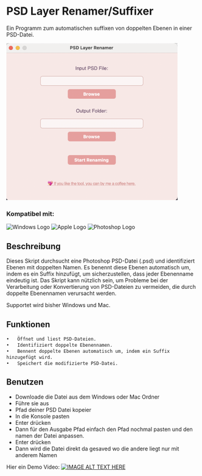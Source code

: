 # PSD Layer Renamer/Suffixer

Ein Programm zum automatischen suffixen von doppelten Ebenen in einer PSD-Datei.

<img src="./psdLayerRenamer.png" alt="Windows Logo" width="450">


### Kompatibel mit:

<img src="https://upload.wikimedia.org/wikipedia/commons/thumb/0/0a/Unofficial_Windows_logo_variant_-_2002%E2%80%932012_%28Multicolored%29.svg/2321px-Unofficial_Windows_logo_variant_-_2002%E2%80%932012_%28Multicolored%29.svg.png" alt="Windows Logo" width="40" height="40">
<img src="https://cdn-icons-png.flaticon.com/512/0/747.png" alt="Apple Logo" width="40" height="40">
<img src="https://upload.wikimedia.org/wikipedia/commons/thumb/a/af/Adobe_Photoshop_CC_icon.svg/1051px-Adobe_Photoshop_CC_icon.svg.png" alt="Photoshop Logo" width="40" height="40">

## Beschreibung

Dieses Skript durchsucht eine Photoshop PSD-Datei (.psd) und identifiziert Ebenen mit doppelten Namen. Es benennt diese Ebenen automatisch um, indem es ein Suffix hinzufügt, um sicherzustellen, dass jeder Ebenenname eindeutig ist. Das Skript kann nützlich sein, um Probleme bei der Verarbeitung oder Konvertierung von PSD-Dateien zu vermeiden, die durch doppelte Ebenennamen verursacht werden.

Supportet wird bisher Windows und Mac.

## Funktionen

	•	Öffnet und liest PSD-Dateien.
	•	Identifiziert doppelte Ebenennamen.
	•	Bennent doppelte Ebenen automatisch um, indem ein Suffix hinzugefügt wird.
	•	Speichert die modifizierte PSD-Datei.


## Benutzen
- Downloade die Datei aus dem Windows oder Mac Ordner
- Führe sie aus
- Pfad deiner PSD Datei kopeier
- In die Konsole pasten
- Enter drücken
- Dann für den Ausgabe Pfad einfach den Pfad nochmal pasten und den namen der Datei anpassen.
- Enter drücken
- Dann wird die Datei direkt da gesaved wo die andere liegt nur mit anderem Namen

Hier ein Demo Video:
[![IMAGE ALT TEXT HERE](https://img.youtube.com/vi/UpuS3n-3grg/0.jpg)](https://www.youtube.com/watch?v=UpuS3n-3grg)
 